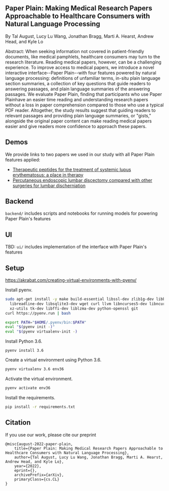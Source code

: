 ## Paper Plain: Making Medical Research Papers Approachable to Healthcare Consumers with Natural Language Processing


By Tal August, Lucy Lu Wang, Jonathan Bragg, Marti A. Hearst, Andrew Head, and Kyle Lo

Abstract: When seeking information not covered in patient-friendly documents, like medical pamphlets, healthcare consumers may turn to the research literature. Reading medical papers, however, can be a challenging experience. To improve access to medical papers, we introduce a novel interactive interface--Paper Plain--with four features powered by natural language processing: definitions of unfamiliar terms, in-situ plain language section summaries, a collection of key questions that guide readers to answering passages, and plain language summaries of the answering passages. We evaluate Paper Plain, finding that participants who use Paper Plainhave an easier time reading and understanding research papers without a loss in paper comprehension compared to those who use a typical PDF reader. Altogether, the study results suggest that guiding readers to relevant passages and providing plain language summaries, or "gists," alongside the original paper content can make reading medical papers easier and give readers more confidence to approach these papers.

## Demos

We provide links to two papers we used in our study with all Paper Plain features applied:

* [Therapeutic peptides for the treatment of systemic lupus erythematosus: a place in therapy](https://s2-reader.tala-s2-simplify.apps.allenai.org/?file=/paper/Lupus_Peptides.pdf&p=1111)
* [Percutaneous endoscopic lumbar discectomy compared with other surgeries for lumbar discherniation](https://s2-reader.tala-s2-simplify.apps.allenai.org/?file=/paper/LDH_surgery.pdf&p=1111)

## Backend
`backend/` includes scripts and notebooks for running models for powering Paper Plain's features

## UI
TBD: `ui/` includes implementation of the interface with Paper Plain's features

## Setup
https://akrabat.com/creating-virtual-environments-with-pyenv/

Install pyenv.

```bash
sudo apt-get install -y make build-essential libssl-dev zlib1g-dev libbz2-dev \
  libreadline-dev libsqlite3-dev wget curl llvm libncurses5-dev libncursesw5-dev \
  xz-utils tk-dev libffi-dev liblzma-dev python-openssl git
curl https://pyenv.run | bash
```

```bash
export PATH="$HOME/.pyenv/bin:$PATH"
eval "$(pyenv init -)"
eval "$(pyenv virtualenv-init -)
```

Install Python 3.6.

```
pyenv install 3.6
```

Create a virtual environment using Python 3.6.

```bash
pyenv virtualenv 3.6 env36
```

Activate the virtual environment.

```bash
pyenv activate env36
```

Install the requirements.

```bash
pip install -r requirements.txt
```

## Citation

If you use our work, please cite our preprint

```
@misc{august-2022-paper-plain,
    title={Paper Plain: Making Medical Research Papers Approachable to Healthcare Consumers with Natural Language Processing},
    author={Tal August, Lucy Lu Wang, Jonathan Bragg, Marti A. Hearst, Andrew Head, and Kyle Lo},
    year={2022},
    eprint={},
    archivePrefix={arXiv},
    primaryClass={cs.CL}
}
```
